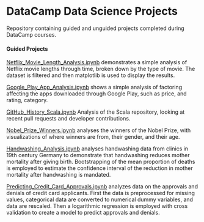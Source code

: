 # DataCamp Data Science Projects
Repository containing guided and unguided projects completed during DataCamp courses.

#### Guided Projects
[Netflix_Movie_Length_Analysis.ipynb](/Netflix_Movie_Length_Analysis.ipynb) demonstrates a simple analysis of Netflix movie lengths through time, broken down by the type of movie. The dataset is filtered and then matplotlib is used to display the results.

[Google_Play_App_Analysis.ipynb](/Google_Play_App_Analysis.ipynb) shows a simple analysis of factoring affecting the apps downloaded through Google Play, such as price, and rating, category.

[GitHub_History_Scala.ipynb](/GitHub_History_Scala.ipynb) Analysis of the Scala repository, looking at recent pull requests and developer contributions.

[Nobel_Prize_Winners.ipynb](/Nobel_Prize_Winners.ipynb) analyses the winners of the Nobel Prize, with visualizations of where winners are from, their gender, and their age.

[Handwashing_Analysis.ipynb](/Handwashing_Analysis.ipynb) analyses handwashing data from clinics in 19th century Germany to demonstrate that handwashing reduces mother mortality after giving birth. Bootstrapping of the mean proportion of deaths is employed to estimate the confidence interval of the reduction in mother mortality after handwashing is mandated.

[Predicting_Credit_Card_Approvals.ipynb](/Predicting_Credit_Card_Approvals.ipynb) analyzes data on the approvals and denials of credit card applicants. First the data is preprocessed for missing values, categorical data are converted to numerical dummy variables, and data are rescaled. Then a logarithmic regression is employed with cross validation to create a model to predict approvals and denials.
